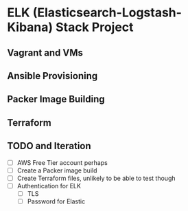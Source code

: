 # ELK (Elasticsearch-Logstash-Kibana) Stack Project

## Vagrant and VMs

## Ansible Provisioning

## Packer Image Building

## Terraform

## TODO and Iteration
* [ ] AWS Free Tier account perhaps
* [ ] Create a Packer image build 
* [ ] Create Terraform files, unlikely to be able to test though
* [ ] Authentication for ELK
	* [ ] TLS
	* [ ] Password for Elastic
